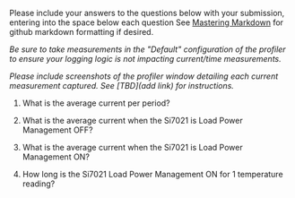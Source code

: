 Please include your answers to the questions below with your submission, entering into the space below each question
See [Mastering Markdown](https://guides.github.com/features/mastering-markdown/) for github markdown formatting if desired.

*Be sure to take measurements in the "Default" configuration of the profiler to ensure your logging logic is not impacting current/time measurements.*

*Please include screenshots of the profiler window detailing each current measurement captured.  See [TBD](add link) for instructions.* 

1. What is the average current per period?

2. What is the average current when the Si7021 is Load Power Management OFF?

3. What is the average current when the Si7021 is Load Power Management ON?

4. How long is the Si7021 Load Power Management ON for 1 temperature reading?